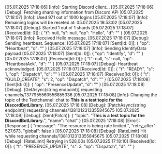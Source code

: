 [05.07.2025 17:18:06] [Info]: Starting Discord client...
[05.07.2025 17:18:06] [Debug]: Fetching sharding information from Discord API
[05.07.2025 17:18:07] [Info]: Used 971 out of 1000 logins
[05.07.2025 17:18:07] [Info]: Remaining logins will be reseted at: 05.07.2025 19:53:02
[05.07.2025 17:18:07] [Debug]: Started 1 out of 1 shards
[05.07.2025 17:18:07] [Received[Id: 0]]: {
  "t": null,
  "s": null,
  "op": "Hello",
  "d": ""
}
[05.07.2025 17:18:07] [Info]: Received Hello message.
[05.07.2025 17:18:07] [Debug]: Sending heartbeat. Sequence: 
[05.07.2025 17:18:07] [Sent[Id: 0]]: {
  "op": "Heartbeat",
  "d": ""
}
[05.07.2025 17:18:07] [Info]: Sending IdentifyData payload
[05.07.2025 17:18:07] [Sent[Id: 0]]: {
  "op": "Identify",
  "d": ""
}
[05.07.2025 17:18:07] [Received[Id: 0]]: {
  "t": null,
  "s": null,
  "op": "HeartbeatAck",
  "d": ""
}
[05.07.2025 17:18:07] [Debug]: Heartbeat acknowledged.
[05.07.2025 17:18:07] [Received[Id: 0]]: {
  "t": "READY",
  "s": 1,
  "op": "Dispatch",
  "d": ""
}
[05.07.2025 17:18:07] [Received[Id: 0]]: {
  "t": "GUILD_CREATE",
  "s": 2,
  "op": "Dispatch",
  "d": ""
}
[05.07.2025 17:18:08] [Sent[Id: 0]]: {
  "op": "PresenceUpdate",
  "d": ""
}
[05.07.2025 17:18:08] [Debug]: [GetAsync<T>(string endpoint)] requesting channels/1377955560556855336
[05.07.2025 17:18:08] [Info]: Changing the topic of the Textchannel: chat to **This is a test topic for the DiscordBotLibrary.**
[05.07.2025 17:18:08] [Debug]: [PatchAsync<T>(string endpoint)] requesting channels/1381012313355845675
[05.07.2025 17:18:08] [Debug]: [Sent(Patch)]: {
  "topic": "**This is a test topic for the DiscordBotLibrary.**",
  "name": "chat"
}
[05.07.2025 17:18:08] [Error]: [Response:] {
  "message": "The resource is being rate limited.",
  "retry_after": 527.673,
  "global": false
}
[05.07.2025 17:18:08] [Debug]: [RateLimit] Hit while requesting channels/1381012313355845675
[05.07.2025 17:18:08] [Debug]: [RateLimit] Retrying in 528,00s
[05.07.2025 17:18:10] [Received[Id: 0]]: {
  "t": "PRESENCE_UPDATE",
  "s": 3,
  "op": "Dispatch",
  "d": ""
}
